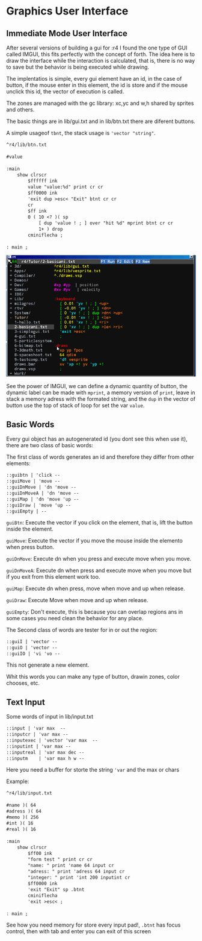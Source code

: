 # Graphics User Interface

## Immediate Mode User Interface

After several versions of building a gui for :r4 I found the one type of GUI called IMGUI, this fits perfectly with the concept of forth. The idea here is to draw the interface while the interaction is calculated, that is, there is no way to save but the behavior is being executed while drawing.

The implentatios is simple, every gui element have an id, in the case of button, if the mouse enter in this element, the id is store and if the mouse unclick this id, the vector of execution is called.

The zones are managed with the gc library: xc,yc and w,h shared by sprites and others.

The basic things are in lib/gui.txt and in lib/btn.txt there are diferent buttons.

A simple usageof `tbnt`, the stack usage is `'vector "string"`.

```
^r4/lib/btn.txt

#value

:main
	show clrscr
		$ffffff ink
		value "value:%d" print cr cr
		$ff0000 ink
		'exit dup >esc< "Exit" btnt cr cr
		cr
		$ff ink
		0 ( 10 <? )( sp
			[ dup 'value ! ; ] over "hit %d" mprint btnt cr cr
			1+ ) drop
		cminiflecha ;

: main ;
```

<img src="../gif/simplegui.gif">

See the power of IMGUI, we can define a dynamic quantity of button, the dynamic label can be made with `mprint`, a memory version of `print`, leave in stack a memory adress with the formated string, and the `dup` in the vector of button use the top of stack of loop for set the var `value`.

## Basic Words

Every gui object has an autogenerated id (you dont see this when use it), there are two class of basic words:

The first class of words generates an id and therefore they differ from other elements:
```
::guibtn | 'click --
::guiMove | 'move --
::guiDnMove | 'dn 'move --
::guiDnMoveA | 'dn 'move --
::guiMap | 'dn 'move 'up --
::guiDraw | 'move 'up --
::guiEmpty | --
```

`guiBtn`: Execute the vector if you click on the element, that is, lift the button inside the element.

`guiMove`: Execute the vector if you move the mouse inside the elemento when press button.

`guiDnMove`: Execute dn when you press and execute move when you move.

`guiDnMoveA`: Execute dn when press and execute move when you move but if you exit from this element work too.

`guiMap`: Execute dn when press, move when move and up when release.

`guiDraw`: Execute Move when move and up when release.

`guiEmpty`: Don't execute, this is because you can overlap regions ans in some cases you need clean the behavior for any place.

The Second class of words are tester for in or out the region:

```
::guiI | 'vector --
::guiO | 'vector --
::guiIO | 'vi 'vo --
```

This not generate a new element.

Whit this words you can make any type of button, drawin zones, color chooses, etc.

## Text Input

Some words of input in lib/input.txt

```
::input | 'var max  --
::inputcr | 'var max --
::inputexec | 'vector 'var max  --
::inputint | 'var max --
::inputreal | 'var max dec --
::inputm	| 'var max h w --
```

Here you need a buffer for storte the string `'var` and the max or chars

Example:
```
^r4/lib/input.txt

#name )( 64
#adress )( 64
#memo )( 256
#int )( 16
#real )( 16

:main
	show clrscr
		$ff00 ink
		"form test " print cr cr
		"name: " print 'name 64 input cr
		"adress: " print 'adress 64 input cr
		"integer: " print 'int 200 inputint cr
		$ff0000 ink
		'exit "Exit" sp .btnt
		cminiflecha
		'exit >esc< ;

: main ;
```

See how you need memory for store every input pad!, `.btnt` has focus control, then with tab and enter you can exit of this screen

